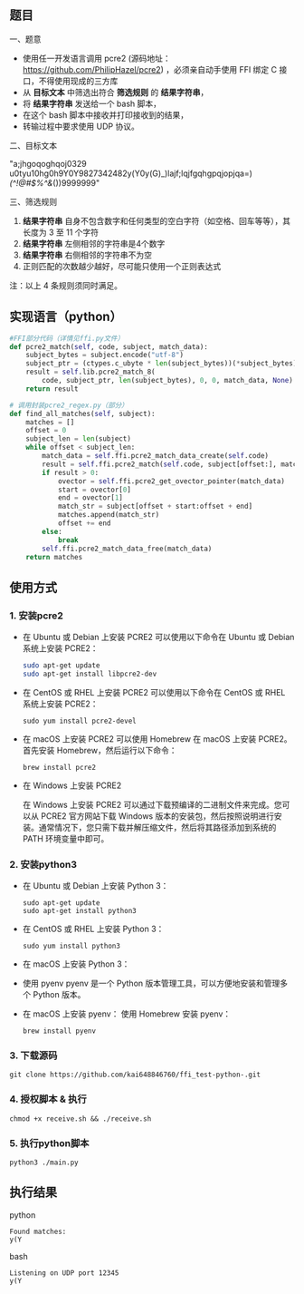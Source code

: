 ## 题目

一、题意
- 使用任一开发语言调用 pcre2 (源码地址：https://github.com/PhilipHazel/pcre2)  ，必须亲自动手使用 FFI 绑定 C 接口，不得使用现成的三方库
- 从 **目标文本** 中筛选出符合 **筛选规则** 的 **结果字符串**，
- 将 **结果字符串** 发送给一个 bash 脚本，
- 在这个 bash 脚本中接收并打印接收到的结果，
- 转输过程中要求使用 UDP 协议。

二、目标文本

"a;jhgoqoghqoj0329 u0tyu10hg0h9Y0Y9827342482y(Y0y(G)_)lajf;lqjfgqhgpqjopjqa=)*(^!@#$%^&*())9999999"

三、筛选规则

1. **结果字符串** 自身不包含数字和任何类型的空白字符（如空格、回车等等），其长度为 3 至 11 个字符
2. **结果字符串** 左侧相邻的字符串是4个数字
3. **结果字符串** 右侧相邻的字符串不为空
4. 正则匹配的次数越少越好，尽可能只使用一个正则表达式

注：以上 4 条规则须同时满足。

## 实现语言（python）
```python
#FFI部分代码（详情见ffi.py文件）
def pcre2_match(self, code, subject, match_data):
    subject_bytes = subject.encode("utf-8")
    subject_ptr = (ctypes.c_ubyte * len(subject_bytes))(*subject_bytes)
    result = self.lib.pcre2_match_8(
        code, subject_ptr, len(subject_bytes), 0, 0, match_data, None)
    return result

# 调用封装pcre2_regex.py（部分）
def find_all_matches(self, subject):
    matches = []
    offset = 0
    subject_len = len(subject)
    while offset < subject_len:
        match_data = self.ffi.pcre2_match_data_create(self.code)
        result = self.ffi.pcre2_match(self.code, subject[offset:], match_data)
        if result > 0:
            ovector = self.ffi.pcre2_get_ovector_pointer(match_data)
            start = ovector[0]
            end = ovector[1]
            match_str = subject[offset + start:offset + end]
            matches.append(match_str)
            offset += end
        else:
            break
        self.ffi.pcre2_match_data_free(match_data)
    return matches
```
## 使用方式
### 1. 安装pcre2
- 在 Ubuntu 或 Debian 上安装 PCRE2
    可以使用以下命令在 Ubuntu 或 Debian 系统上安装 PCRE2：
    ```bash
    sudo apt-get update
    sudo apt-get install libpcre2-dev
    ```
- 在 CentOS 或 RHEL 上安装 PCRE2
    可以使用以下命令在 CentOS 或 RHEL 系统上安装 PCRE2：
    ```
    sudo yum install pcre2-devel
    ```
- 在 macOS 上安装 PCRE2
    可以使用 Homebrew 在 macOS 上安装 PCRE2。首先安装 Homebrew，然后运行以下命令：
    ```
    brew install pcre2 
    ```
- 在 Windows 上安装 PCRE2

    在 Windows 上安装 PCRE2 可以通过下载预编译的二进制文件来完成。您可以从 PCRE2 官方网站下载 Windows 版本的安装包，然后按照说明进行安装。通常情况下，您只需下载并解压缩文件，然后将其路径添加到系统的 PATH 环境变量中即可。
### 2. 安装python3
- 在 Ubuntu 或 Debian 上安装 Python 3：
    ```
    sudo apt-get update
    sudo apt-get install python3
    ```
- 在 CentOS 或 RHEL 上安装 Python 3：
    ```
    sudo yum install python3
    ```
- 在 macOS 上安装 Python 3：
- 使用 pyenv
    pyenv 是一个 Python 版本管理工具，可以方便地安装和管理多个 Python 版本。

- 在 macOS 上安装 pyenv：
    使用 Homebrew 安装 pyenv：
    ```
    brew install pyenv
    ```
### 3. 下载源码
    git clone https://github.com/kai648846760/ffi_test-python-.git
### 4. 授权脚本 & 执行
    chmod +x receive.sh && ./receive.sh
### 5. 执行python脚本
    python3 ./main.py

## 执行结果
python
```
Found matches:
y(Y
```
bash
```
Listening on UDP port 12345
y(Y
```
